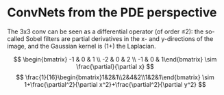 # ConvNets from the PDE perspective

The 3x3 conv can be seen as a differential operator (of order ≤2): the so-called Sobel filters are partial derivatives in the x- and y-directions of the image, and the Gaussian kernel is (1+) the Laplacian.

$$ \begin{bmatrix} -1 & 0 & 1 \\ -2 & 0 & 2 \\ -1 & 0 & 1\end{bmatrix} \sim \frac{\partial}{\partial x} $$ 
$$ \frac{1}{16}\begin{bmatrix}1&2&1\\2&4&2\\1&2&1\end{bmatrix} \sim 1+\frac{\partial^2}{\partial x^2}+\frac{\partial^2}{\partial y^2} $$
